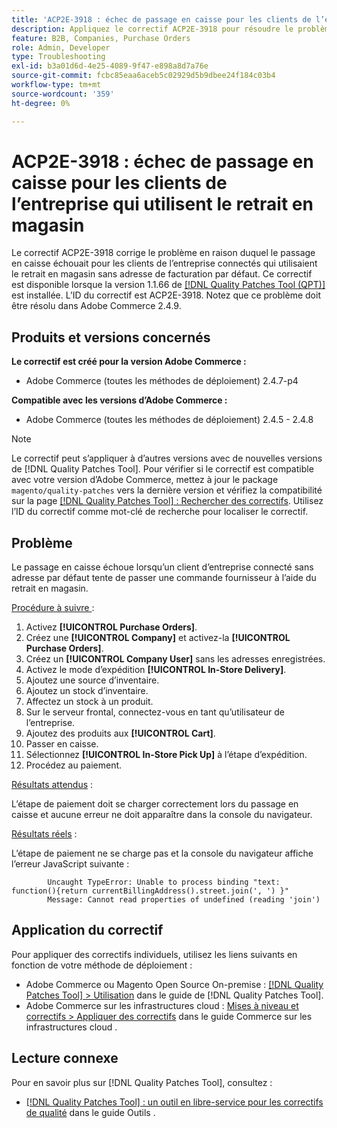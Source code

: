 ```yaml
---
title: 'ACP2E-3918 : échec de passage en caisse pour les clients de l’entreprise qui utilisent le retrait en magasin'
description: Appliquez le correctif ACP2E-3918 pour résoudre le problème d’Adobe Commerce en raison duquel le passage en caisse échoue pour les clients de la société connectés qui utilisent le retrait en magasin sans adresse de facturation par défaut.
feature: B2B, Companies, Purchase Orders
role: Admin, Developer
type: Troubleshooting
exl-id: b3a01d6d-4e25-4089-9f47-e898a8d7a76e
source-git-commit: fcbc85eaa6aceb5c02929d5b9dbee24f184c03b4
workflow-type: tm+mt
source-wordcount: '359'
ht-degree: 0%

---
```


# ACP2E-3918 : échec de passage en caisse pour les clients de l’entreprise qui utilisent le retrait en magasin

Le correctif ACP2E-3918 corrige le problème en raison duquel le passage en caisse échouait pour les clients de l’entreprise connectés qui utilisaient le retrait en magasin sans adresse de facturation par défaut. Ce correctif est disponible lorsque la version 1.1.66 de [[!DNL Quality Patches Tool (QPT)]](/help/tools/quality-patches-tool/quality-patches-tool-to-self-serve-quality-patches.md) est installée. L’ID du correctif est ACP2E-3918. Notez que ce problème doit être résolu dans Adobe Commerce 2.4.9.

## Produits et versions concernés

**Le correctif est créé pour la version Adobe Commerce :**

* Adobe Commerce (toutes les méthodes de déploiement) 2.4.7-p4

**Compatible avec les versions d’Adobe Commerce :**

* Adobe Commerce (toutes les méthodes de déploiement) 2.4.5 - 2.4.8

>[!NOTE]
>
>Le correctif peut s’appliquer à d’autres versions avec de nouvelles versions de [!DNL Quality Patches Tool]. Pour vérifier si le correctif est compatible avec votre version d’Adobe Commerce, mettez à jour le package `magento/quality-patches` vers la dernière version et vérifiez la compatibilité sur la page [[!DNL Quality Patches Tool] : Rechercher des correctifs](https://experienceleague.adobe.com/tools/commerce-quality-patches/index.html). Utilisez l’ID du correctif comme mot-clé de recherche pour localiser le correctif.

## Problème

Le passage en caisse échoue lorsqu’un client d’entreprise connecté sans adresse par défaut tente de passer une commande fournisseur à l’aide du retrait en magasin.

<u>Procédure à suivre </u> :

1. Activez **[!UICONTROL Purchase Orders]**.
1. Créez une **[!UICONTROL Company]** et activez-la **[!UICONTROL Purchase Orders]**.
1. Créez un **[!UICONTROL Company User]** sans les adresses enregistrées.
1. Activez le mode d’expédition **[!UICONTROL In-Store Delivery]**.
1. Ajoutez une source d’inventaire.
1. Ajoutez un stock d’inventaire.
1. Affectez un stock à un produit.
1. Sur le serveur frontal, connectez-vous en tant qu’utilisateur de l’entreprise.
1. Ajoutez des produits aux **[!UICONTROL Cart]**.
1. Passer en caisse.
1. Sélectionnez **[!UICONTROL In-Store Pick Up]** à l’étape d’expédition.
1. Procédez au paiement.

<u>Résultats attendus</u> :

L’étape de paiement doit se charger correctement lors du passage en caisse et aucune erreur ne doit apparaître dans la console du navigateur.

<u>Résultats réels</u> :

L’étape de paiement ne se charge pas et la console du navigateur affiche l’erreur JavaScript suivante :

```
        Uncaught TypeError: Unable to process binding "text: function(){return currentBillingAddress().street.join(', ') }"
        Message: Cannot read properties of undefined (reading 'join')
```

## Application du correctif

Pour appliquer des correctifs individuels, utilisez les liens suivants en fonction de votre méthode de déploiement :

* Adobe Commerce ou Magento Open Source On-premise : [[!DNL Quality Patches Tool] > Utilisation](/help/tools/quality-patches-tool/usage.md) dans le guide de [!DNL Quality Patches Tool].
* Adobe Commerce sur les infrastructures cloud : [Mises à niveau et correctifs > Appliquer des correctifs](https://experienceleague.adobe.com/docs/commerce-cloud-service/user-guide/develop/upgrade/apply-patches.html) dans le guide Commerce sur les infrastructures cloud .

## Lecture connexe

Pour en savoir plus sur [!DNL Quality Patches Tool], consultez :

* [[!DNL Quality Patches Tool] : un outil en libre-service pour les correctifs de qualité](/help/tools/quality-patches-tool/quality-patches-tool-to-self-serve-quality-patches.md) dans le guide Outils .
